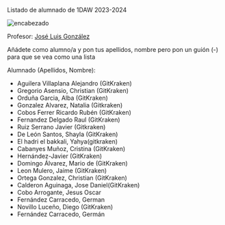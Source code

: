 Listado de alumnado de 1DAW 2023-2024

![encabezado](https://www.shiksha.com/online-courses/articles/wp-content/uploads/sites/11/2021/12/Programming-vs-Web-Development.jpg.webp)

Profesor: [José Luis González](./GonzalezSanchezJoseLuis.txt)

Añádete como alumno/a y pon tus apellidos, nombre pero pon un guión (-) para que se vea como una lista

Alumnado (Apellidos, Nombre): 
- Aguilera Villaplana Alejandro (GitKraken)
- Gregorio Asensio, Christian (GitKraken)
- Orduña Garcia, Alba (GitKraken)
- Gonzalez Alvarez, Natalia (Gitkraken)
- Cobos Ferrer Ricardo Rubén (GitKraken)
- Fernandez Delgado Raul (GitKraken)
- Ruiz Serrano Javier (Gitkraken)
- De León Santos, Shayla (GitKraken)
- El hadri el bakkali, Yahya(gitkraken)
- Cabanyes Muñoz, Cristina (GitKraken)
- Hernández-Javier (GitKraken)
- Domingo Álvarez, Mario de (GitKraken)
- Leon Mulero, Jaime (GitKraken)
- Ortega Gonzalez, Christian (GitKraken)
- Calderon Aguinaga, Jose Daniel(GitKraken)
- Cobo Arrogante, Jesus Oscar
- Fernández Carracedo, German
- Novillo Luceño, Diego (GitKraken)
- Fernández Carracedo, Germán
